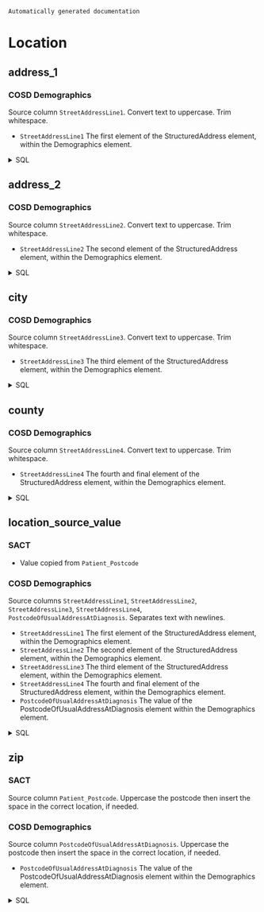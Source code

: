 `Automatically generated documentation`

# Location
## address_1
### COSD Demographics
Source column  `StreetAddressLine1`.
Convert text to uppercase. Trim whitespace.
* `StreetAddressLine1` The first element of the StructuredAddress element, within the Demographics element.
<details>
<summary>SQL</summary>

```sql
with Demographics as (
select
	T.staging.value('(Demographics/Address/StructuredAddress/StreetAddressLine[1]/text())[1]', 'VARCHAR(255)') as StreetAddressLine1,
	T.staging.value('(Demographics/Address/StructuredAddress/StreetAddressLine[2]/text())[1]', 'VARCHAR(255)') as StreetAddressLine2,
	T.staging.value('(Demographics/Address/StructuredAddress/StreetAddressLine[3]/text())[1]', 'VARCHAR(255)') as StreetAddressLine3,
	T.staging.value('(Demographics/Address/StructuredAddress/StreetAddressLine[4]/text())[1]', 'VARCHAR(255)') as StreetAddressLine4,
	T.staging.value('(Demographics/PostcodeOfUsualAddressAtDiagnosis/text())[1]', 'VARCHAR(10)') as PostcodeOfUsualAddressAtDiagnosis,
	T.staging.value('(LinkagePatientId/NhsNumber/@extension)[1]', 'VARCHAR(255)') as NhsNumber,
	T.staging.value('(LinkagePatientId/PersonBirthDate/text())[1]', 'VARCHAR(10)') as PersonBirthDate
from cosd_staging
cross apply content.nodes('*:COSD/*') as T(staging)
)
select
	StreetAddressLine1,
	StreetAddressLine2,
	StreetAddressLine3,
	StreetAddressLine4,
	PostcodeOfUsualAddressAtDiagnosis,
	NhsNumber,
	PersonBirthDate
from Demographics
where 
	NhsNumber is not null 
	or 
	(
		StreetAddressLine1 is not null or 
		StreetAddressLine2 is not null or 
		StreetAddressLine3 is not null or 
		StreetAddressLine4 is not null or 
		PostcodeOfUsualAddressAtDiagnosis is not null
	);
	
```
</details>

## address_2
### COSD Demographics
Source column  `StreetAddressLine2`.
Convert text to uppercase. Trim whitespace.
* `StreetAddressLine2` The second element of the StructuredAddress element, within the Demographics element.
<details>
<summary>SQL</summary>

```sql
with Demographics as (
select
	T.staging.value('(Demographics/Address/StructuredAddress/StreetAddressLine[1]/text())[1]', 'VARCHAR(255)') as StreetAddressLine1,
	T.staging.value('(Demographics/Address/StructuredAddress/StreetAddressLine[2]/text())[1]', 'VARCHAR(255)') as StreetAddressLine2,
	T.staging.value('(Demographics/Address/StructuredAddress/StreetAddressLine[3]/text())[1]', 'VARCHAR(255)') as StreetAddressLine3,
	T.staging.value('(Demographics/Address/StructuredAddress/StreetAddressLine[4]/text())[1]', 'VARCHAR(255)') as StreetAddressLine4,
	T.staging.value('(Demographics/PostcodeOfUsualAddressAtDiagnosis/text())[1]', 'VARCHAR(10)') as PostcodeOfUsualAddressAtDiagnosis,
	T.staging.value('(LinkagePatientId/NhsNumber/@extension)[1]', 'VARCHAR(255)') as NhsNumber,
	T.staging.value('(LinkagePatientId/PersonBirthDate/text())[1]', 'VARCHAR(10)') as PersonBirthDate
from cosd_staging
cross apply content.nodes('*:COSD/*') as T(staging)
)
select
	StreetAddressLine1,
	StreetAddressLine2,
	StreetAddressLine3,
	StreetAddressLine4,
	PostcodeOfUsualAddressAtDiagnosis,
	NhsNumber,
	PersonBirthDate
from Demographics
where 
	NhsNumber is not null 
	or 
	(
		StreetAddressLine1 is not null or 
		StreetAddressLine2 is not null or 
		StreetAddressLine3 is not null or 
		StreetAddressLine4 is not null or 
		PostcodeOfUsualAddressAtDiagnosis is not null
	);
	
```
</details>

## city
### COSD Demographics
Source column  `StreetAddressLine3`.
Convert text to uppercase. Trim whitespace.
* `StreetAddressLine3` The third element of the StructuredAddress element, within the Demographics element.
<details>
<summary>SQL</summary>

```sql
with Demographics as (
select
	T.staging.value('(Demographics/Address/StructuredAddress/StreetAddressLine[1]/text())[1]', 'VARCHAR(255)') as StreetAddressLine1,
	T.staging.value('(Demographics/Address/StructuredAddress/StreetAddressLine[2]/text())[1]', 'VARCHAR(255)') as StreetAddressLine2,
	T.staging.value('(Demographics/Address/StructuredAddress/StreetAddressLine[3]/text())[1]', 'VARCHAR(255)') as StreetAddressLine3,
	T.staging.value('(Demographics/Address/StructuredAddress/StreetAddressLine[4]/text())[1]', 'VARCHAR(255)') as StreetAddressLine4,
	T.staging.value('(Demographics/PostcodeOfUsualAddressAtDiagnosis/text())[1]', 'VARCHAR(10)') as PostcodeOfUsualAddressAtDiagnosis,
	T.staging.value('(LinkagePatientId/NhsNumber/@extension)[1]', 'VARCHAR(255)') as NhsNumber,
	T.staging.value('(LinkagePatientId/PersonBirthDate/text())[1]', 'VARCHAR(10)') as PersonBirthDate
from cosd_staging
cross apply content.nodes('*:COSD/*') as T(staging)
)
select
	StreetAddressLine1,
	StreetAddressLine2,
	StreetAddressLine3,
	StreetAddressLine4,
	PostcodeOfUsualAddressAtDiagnosis,
	NhsNumber,
	PersonBirthDate
from Demographics
where 
	NhsNumber is not null 
	or 
	(
		StreetAddressLine1 is not null or 
		StreetAddressLine2 is not null or 
		StreetAddressLine3 is not null or 
		StreetAddressLine4 is not null or 
		PostcodeOfUsualAddressAtDiagnosis is not null
	);
	
```
</details>

## county
### COSD Demographics
Source column  `StreetAddressLine4`.
Convert text to uppercase. Trim whitespace.
* `StreetAddressLine4` The fourth and final element of the StructuredAddress element, within the Demographics element.
<details>
<summary>SQL</summary>

```sql
with Demographics as (
select
	T.staging.value('(Demographics/Address/StructuredAddress/StreetAddressLine[1]/text())[1]', 'VARCHAR(255)') as StreetAddressLine1,
	T.staging.value('(Demographics/Address/StructuredAddress/StreetAddressLine[2]/text())[1]', 'VARCHAR(255)') as StreetAddressLine2,
	T.staging.value('(Demographics/Address/StructuredAddress/StreetAddressLine[3]/text())[1]', 'VARCHAR(255)') as StreetAddressLine3,
	T.staging.value('(Demographics/Address/StructuredAddress/StreetAddressLine[4]/text())[1]', 'VARCHAR(255)') as StreetAddressLine4,
	T.staging.value('(Demographics/PostcodeOfUsualAddressAtDiagnosis/text())[1]', 'VARCHAR(10)') as PostcodeOfUsualAddressAtDiagnosis,
	T.staging.value('(LinkagePatientId/NhsNumber/@extension)[1]', 'VARCHAR(255)') as NhsNumber,
	T.staging.value('(LinkagePatientId/PersonBirthDate/text())[1]', 'VARCHAR(10)') as PersonBirthDate
from cosd_staging
cross apply content.nodes('*:COSD/*') as T(staging)
)
select
	StreetAddressLine1,
	StreetAddressLine2,
	StreetAddressLine3,
	StreetAddressLine4,
	PostcodeOfUsualAddressAtDiagnosis,
	NhsNumber,
	PersonBirthDate
from Demographics
where 
	NhsNumber is not null 
	or 
	(
		StreetAddressLine1 is not null or 
		StreetAddressLine2 is not null or 
		StreetAddressLine3 is not null or 
		StreetAddressLine4 is not null or 
		PostcodeOfUsualAddressAtDiagnosis is not null
	);
	
```
</details>

## location_source_value
### SACT
* Value copied from `Patient_Postcode`
### COSD Demographics
Source columns  `StreetAddressLine1`, `StreetAddressLine2`, `StreetAddressLine3`, `StreetAddressLine4`, `PostcodeOfUsualAddressAtDiagnosis`.
Separates text with newlines.
* `StreetAddressLine1` The first element of the StructuredAddress element, within the Demographics element.
* `StreetAddressLine2` The second element of the StructuredAddress element, within the Demographics element.
* `StreetAddressLine3` The third element of the StructuredAddress element, within the Demographics element.
* `StreetAddressLine4` The fourth and final element of the StructuredAddress element, within the Demographics element.
* `PostcodeOfUsualAddressAtDiagnosis` The value of the PostcodeOfUsualAddressAtDiagnosis element within the Demographics element.
<details>
<summary>SQL</summary>

```sql
with Demographics as (
select
	T.staging.value('(Demographics/Address/StructuredAddress/StreetAddressLine[1]/text())[1]', 'VARCHAR(255)') as StreetAddressLine1,
	T.staging.value('(Demographics/Address/StructuredAddress/StreetAddressLine[2]/text())[1]', 'VARCHAR(255)') as StreetAddressLine2,
	T.staging.value('(Demographics/Address/StructuredAddress/StreetAddressLine[3]/text())[1]', 'VARCHAR(255)') as StreetAddressLine3,
	T.staging.value('(Demographics/Address/StructuredAddress/StreetAddressLine[4]/text())[1]', 'VARCHAR(255)') as StreetAddressLine4,
	T.staging.value('(Demographics/PostcodeOfUsualAddressAtDiagnosis/text())[1]', 'VARCHAR(10)') as PostcodeOfUsualAddressAtDiagnosis,
	T.staging.value('(LinkagePatientId/NhsNumber/@extension)[1]', 'VARCHAR(255)') as NhsNumber,
	T.staging.value('(LinkagePatientId/PersonBirthDate/text())[1]', 'VARCHAR(10)') as PersonBirthDate
from cosd_staging
cross apply content.nodes('*:COSD/*') as T(staging)
)
select
	StreetAddressLine1,
	StreetAddressLine2,
	StreetAddressLine3,
	StreetAddressLine4,
	PostcodeOfUsualAddressAtDiagnosis,
	NhsNumber,
	PersonBirthDate
from Demographics
where 
	NhsNumber is not null 
	or 
	(
		StreetAddressLine1 is not null or 
		StreetAddressLine2 is not null or 
		StreetAddressLine3 is not null or 
		StreetAddressLine4 is not null or 
		PostcodeOfUsualAddressAtDiagnosis is not null
	);
	
```
</details>

## zip
### SACT
Source column  `Patient_Postcode`.
Uppercase the postcode then insert the space in the correct location, if needed.
### COSD Demographics
Source column  `PostcodeOfUsualAddressAtDiagnosis`.
Uppercase the postcode then insert the space in the correct location, if needed.
* `PostcodeOfUsualAddressAtDiagnosis` The value of the PostcodeOfUsualAddressAtDiagnosis element within the Demographics element.
<details>
<summary>SQL</summary>

```sql
with Demographics as (
select
	T.staging.value('(Demographics/Address/StructuredAddress/StreetAddressLine[1]/text())[1]', 'VARCHAR(255)') as StreetAddressLine1,
	T.staging.value('(Demographics/Address/StructuredAddress/StreetAddressLine[2]/text())[1]', 'VARCHAR(255)') as StreetAddressLine2,
	T.staging.value('(Demographics/Address/StructuredAddress/StreetAddressLine[3]/text())[1]', 'VARCHAR(255)') as StreetAddressLine3,
	T.staging.value('(Demographics/Address/StructuredAddress/StreetAddressLine[4]/text())[1]', 'VARCHAR(255)') as StreetAddressLine4,
	T.staging.value('(Demographics/PostcodeOfUsualAddressAtDiagnosis/text())[1]', 'VARCHAR(10)') as PostcodeOfUsualAddressAtDiagnosis,
	T.staging.value('(LinkagePatientId/NhsNumber/@extension)[1]', 'VARCHAR(255)') as NhsNumber,
	T.staging.value('(LinkagePatientId/PersonBirthDate/text())[1]', 'VARCHAR(10)') as PersonBirthDate
from cosd_staging
cross apply content.nodes('*:COSD/*') as T(staging)
)
select
	StreetAddressLine1,
	StreetAddressLine2,
	StreetAddressLine3,
	StreetAddressLine4,
	PostcodeOfUsualAddressAtDiagnosis,
	NhsNumber,
	PersonBirthDate
from Demographics
where 
	NhsNumber is not null 
	or 
	(
		StreetAddressLine1 is not null or 
		StreetAddressLine2 is not null or 
		StreetAddressLine3 is not null or 
		StreetAddressLine4 is not null or 
		PostcodeOfUsualAddressAtDiagnosis is not null
	);
	
```
</details>

